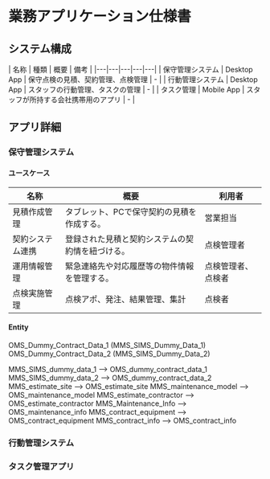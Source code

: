 # 業務アプリケーション仕様書

## システム構成

| 名称 | 種類 | 概要 | 備考 |
|---|---|---|---|---|
| 保守管理システム | Desktop App | 保守点検の見積、契約管理、点検管理 | - |
| 行動管理システム | Desktop App | スタッフの行動管理、タスクの管理 | - |
| タスク管理 | Mobile App | スタッフが所持する会社携帯用のアプリ | - |

## アプリ詳細

### 保守管理システム

#### ユースケース

| 名称 | 概要 | 利用者 |
|---|---|---|
| 見積作成管理 | タブレット、PCで保守契約の見積を作成する。 | 営業担当 |
| 契約システム連携 | 登録された見積と契約システムの契約情を紐づける。 | 点検管理者 |
| 運用情報管理 | 緊急連絡先や対応履歴等の物件情報を管理する。 | 点検管理者、点検者 |
| 点検実施管理 | 点検アポ、発注、結果管理、集計 | 点検者 |

#### Entity

OMS_Dummy_Contract_Data_1 (MMS_SIMS_Dummy_Data_1)
OMS_Dummy_Contract_Data_2 (MMS_SIMS_Dummy_Data_2)

MMS_SIMS_dummy_data_1 --> OMS_dummy_contract_data_1
MMS_SIMS_dummy_data_2 --> OMS_dummy_contract_data_2
MMS_estimate_site --> OMS_estimate_site
MMS_maintenance_model --> OMS_maintenance_model
MMS_estimate_contractor --> OMS_estimate_contractor
MMS_Maintenance_Info --> OMS_maintenance_info
MMS_contract_equipment --> OMS_contract_equipment
MMS_contract_info --> OMS_contract_info



### 行動管理システム


### タスク管理アプリ
